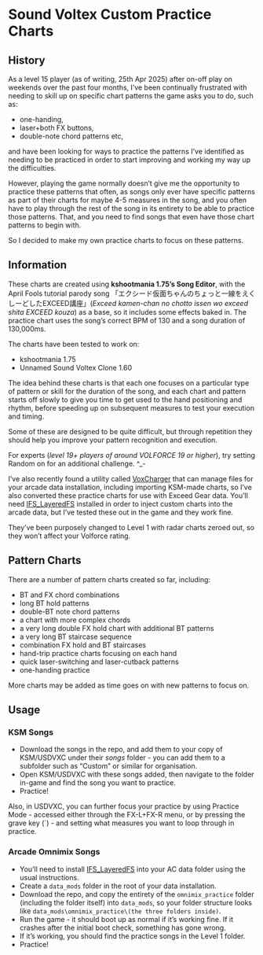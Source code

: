 # Sound Voltex Custom Practice Charts

## History
As a level 15 player (as of writing, 25th Apr 2025) after on-off play on weekends over the past four months, I’ve been continually frustrated with needing to skill up on specific chart patterns the game asks you to do, such as:

- one-handing,
- laser+both FX buttons,
- double-note chord patterns etc, 

and have been looking for ways to practice the patterns I’ve identified as needing to be practiced in order to start improving and working my way up the difficulties.

However, playing the game normally doesn’t give me the opportunity to practice these patterns that often, as songs only ever have specific patterns as part of their charts for maybe 4-5 measures in the song, and you often have to play through the rest of the song in its entirety to be able to practice those patterns. That, and you need to find songs that even have those chart patterns to begin with.

So I decided to make my own practice charts to focus on these patterns.

## Information
These charts are created using **kshootmania 1.75’s Song Editor**, with the April Fools tutorial parody song 「エクシード仮面ちゃんのちょっと一線をえくしーどしたEXCEED講座」(*Exceed kamen-chan no chotto issen wo exceed shita EXCEED kouza*) as a base, so it includes some effects baked in. The practice chart uses the song’s correct BPM of 130 and a song duration of 130,000ms.

The charts have been tested to work on:
- kshootmania 1.75
- Unnamed Sound Voltex Clone 1.60

The idea behind these charts is that each one focuses on a particular type of pattern or skill for the duration of the song, and each chart and pattern starts off slowly to give you time to get used to the hand positioning and rhythm, before speeding up on subsequent measures to test your execution and timing.

Some of these are designed to be quite difficult, but through repetition they should help you improve your pattern recognition and execution.

For experts (*level 19+ players of around VOLFORCE 19 or higher*), try setting Random on for an additional challenge. ^_-

I’ve also recently found a utility called [VoxCharger](https://github.com/SirusDoma/VoxCharger) that can manage files for your arcade data installation, including importing KSM-made charts, so I’ve also converted these practice charts for use with Exceed Gear data. You’ll need [IFS_LayeredFS](https://github.com/mon/ifs_layeredfs) installed in order to inject custom charts into the arcade data, but I’ve tested these out in the game and they work fine.

They’ve been purposely changed to Level 1 with radar charts zeroed out, so they won’t affect your Volforce rating.

## Pattern Charts
There are a number of pattern charts created so far, including:

- BT and FX chord combinations
- long BT hold patterns
- double-BT note chord patterns
- a chart with more complex chords
- a very long double FX hold chart with additional BT patterns
- a very long BT staircase sequence
- combination FX hold and BT staircases
- hand-trip practice charts focusing on each hand
- quick laser-switching and laser-cutback patterns
- one-handing practice

More charts may be added as time goes on with new patterns to focus on.

## Usage

### KSM Songs
- Download the songs in the repo, and add them to your copy of KSM/USDVXC under their *songs* folder - you can add them to a subfolder such as “Custom” or similar for organisation.
- Open KSM/USDVXC with these songs added, then navigate to the folder in-game and find the song you want to practice.
- Practice!

Also, in USDVXC, you can further focus your practice by using Practice Mode - accessed either through the FX-L+FX-R menu, or by pressing the grave key (`) - and setting what measures you want to loop through in practice.

### Arcade Omnimix Songs
- You’ll need to install [IFS_LayeredFS](https://github.com/mon/ifs_layeredfs) into your AC data folder using the usual instructions.
- Create a `data_mods` folder in the root of your data installation.
- Download the repo, and copy the entirety of the `omnimix_practice` folder (including the folder itself) into `data_mods`, so your folder structure looks like `data_mods\omnimix_practice\(the three folders inside)`.
- Run the game - it should boot up as normal if it’s working fine. If it crashes after the initial boot check, something has gone wrong.
- If it’s working, you should find the practice songs in the Level 1 folder.
- Practice!